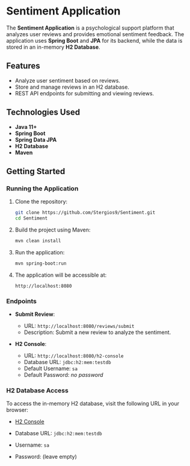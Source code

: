 # Sentiment Application

The **Sentiment Application** is a psychological support platform that analyzes user reviews and provides emotional sentiment feedback. The application uses **Spring Boot** and **JPA** for its backend, while the data is stored in an in-memory **H2 Database**.

## Features

- Analyze user sentiment based on reviews.
- Store and manage reviews in an H2 database.
- REST API endpoints for submitting and viewing reviews.

## Technologies Used

- **Java 11+**
- **Spring Boot**
- **Spring Data JPA**
- **H2 Database**
- **Maven**

## Getting Started

### Running the Application

1. Clone the repository:
    ```bash
    git clone https://github.com/Stergios9/Sentiment.git
    cd Sentiment
    ```

2. Build the project using Maven:
    ```bash
    mvn clean install
    ```

3. Run the application:
    ```bash
    mvn spring-boot:run
    ```

4. The application will be accessible at:
    ```
    http://localhost:8080
    ```

### Endpoints

- **Submit Review**: 
    - URL: `http://localhost:8080/reviews/submit`
    - Description: Submit a new review to analyze the sentiment.
  
- **H2 Console**:
    - URL: `http://localhost:8080/h2-console`
    - Database URL: `jdbc:h2:mem:testdb`
    - Default Username: `sa`
    - Default Password: *no password*

### H2 Database Access

To access the in-memory H2 database, visit the following URL in your browser:

- [H2 Console](http://localhost:8080/h2-console)

- Database URL: `jdbc:h2:mem:testdb`
- Username: `sa`
- Password: (leave empty)
